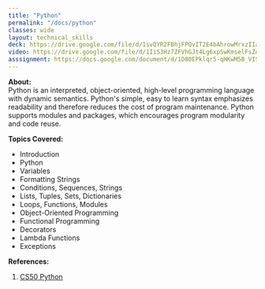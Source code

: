 ```yaml
---
title: "Python"
permalink: "/docs/python"
classes: wide
layout: technical_skills
deck: https://drive.google.com/file/d/1svQYR2FBhjFPQvIT2E4bAhrowMrxzIIa/view?usp=sharing
video: https://drive.google.com/file/d/1IiS3Hz7ZFVhGJt4Lg6xpSwKmselFsZoo/view?usp=sharing
asssignment: https://docs.google.com/document/d/1D80EPklqr5-qHKwM5B_VISsffJDEc7nYRNqxdJ8Iw-I/edit?usp=sharing
---
```


**About:**  
Python is an interpreted, object-oriented, high-level programming language with dynamic semantics. Python's simple, easy to learn syntax emphasizes readability and therefore reduces the cost of program maintenance. Python supports modules and packages, which encourages program modularity and code reuse.

**Topics Covered:**

- Introduction
- Python
- Variables
- Formatting Strings
- Conditions, Sequences, Strings
- Lists, Tuples, Sets, Dictionaries
- Loops, Functions, Modules
- Object-Oriented Programming
- Functional Programming
- Decorators
- Lambda Functions
- Exceptions

**References:**

1. [CS50 Python](https://cs50.harvard.edu/web/2020/weeks/2/)
